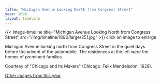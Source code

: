 ```yaml
---
title: "Michigan Avenue Looking North from Congress Street"
year: 1890
layout: timeline
---
```


{{< image-timeline title="Michigan Avenue Looking North from Congress Street" src="/img/timeline/1890/large/251.jpg" >}}
click on image to enlarge 

Michigan Avenue looking north from Congress Street in the quiet days before the advent of the automobile. The residences at the left were the homes of prominent families. 

Courtesy of "Chicago and Its Makers" (Chicago: Felix Mendelsohn, 1929).   

[Other images from this year](/historical/timeline/1890)
